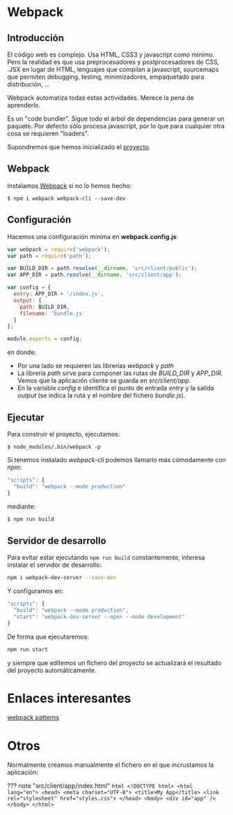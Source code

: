 # Webpack

## Introducción
El código web es complejo. Usa HTML, CSS3 y javascript como mínimo. Pero la realidad es que usa preprocesadores y postprocesadores de CSS, .JSX en lugar de HTML, lenguajes que compilan a javascript, sourcemaps que permiten debugging, testing, minimizadores, empaquetado para distribución, ...

Webpack automatiza todas estas actividades. Merece la pena de aprenderlo.

Es un "code bundler". Sigue todo el árbol de dependencias para generar un paquete. Por defecto sólo procesa javascript, por lo que para cualquier otra cosa se requieren "loaders".

Supondremos que hemos inicializado el [proyecto](proyecto.md).

## Webpack

Instalamos [Webpack](https://webpack.js.org/) si no lo hemos hecho:
```
$ npm i webpack webpack-cli --save-dev
```

## Configuración
Hacemos una configuración mínima en **webpack.config.js**:

```js
var webpack = require('webpack');
var path = require('path');

var BUILD_DIR = path.resolve(__dirname, 'src/client/public');
var APP_DIR = path.resolve(__dirname, 'src/client/app');

var config = {
  entry: APP_DIR + '/index.js',
  output: {
    path: BUILD_DIR,
    filename: 'bundle.js'
  }
};

module.exports = config;
```

en donde:
- Por una lado se requieren las librerías *webpack* y *path*
- La librería *path* sirve para componer las rutas de *BUILD_DIR* y *APP_DIR*. Vemos que la aplicación cliente se guarda en *src/client/app*.
- En la variable *config* e identifica el punto de entrada *entry* y la salida *output* (se indica la ruta y el nombre del fichero *bundle.js*).


## Ejecutar
Para construir el proyecto, ejecutamos:
```
$ node_modules/.bin/webpack -p
```

Si tenemos instalado *webpack-cli* podemos llamarlo más cómodamente con *npm*:
```js package.json
"scripts": {
  "build": "webpack --mode production"
}
```

mediante:
```bash
$ npm run build
```

## Servidor de desarrollo
Para evitar estar ejecutando `npm run build` constantemente, interesa instalar el servidor de desarrollo:
```bash
npm i webpack-dev-server --save-dev
```

Y configuramos en:
```js package.json hl_lines="3"
"scripts": {
  "build": "webpack --mode production",
  "start": "webpack-dev-server --open --mode development"
}
```

De forma que ejecutaremos:
```bash
npm run start
```

y siempre que editemos un fichero del proyecto se actualizará el resultado del proyecto automáticamente.


# Enlaces interesantes
[webpack patterns](https://github.com/larkintuckerllc/webpack-patterns)


# Otros

Normalmente creamos manualmente el fichero en el que incrustamos la aplicación:

??? note "src/client/app/index.html"
    ```html
    <!DOCTYPE html>
    <html lang="en">
    <head>
      <meta charset="UTF-8">
      <title>My App</title>
      <link rel="stylesheet" href="styles.css">
    </head>
    <body>
      <div id="app" />
    </body>
    </html>
    ```

